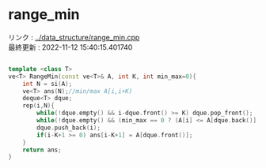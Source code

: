 # range_min
リンク : [../data_structure/range_min.cpp](../data_structure/range_min.cpp)    
最終更新 : 2022-11-12 15:40:15.401740

```cpp

template <class T>
ve<T> RangeMin(const ve<T>& A, int K, int min_max=0){
    int N = si(A);
    ve<T> ans(N);//min/max A[i,i+K)
    deque<T> dque;
    rep(i,N){
        while(!dque.empty() && i-dque.front() >= K) dque.pop_front();
        while(!dque.empty() && (min_max == 0 ? (A[i] <= A[dque.back()]) : (A[i] >= A[dque.back()]))) dque.pop_back();
        dque.push_back(i);
        if(i-K+1 >= 0) ans[i-K+1] = A[dque.front()];
    }
    return ans;
}
```
